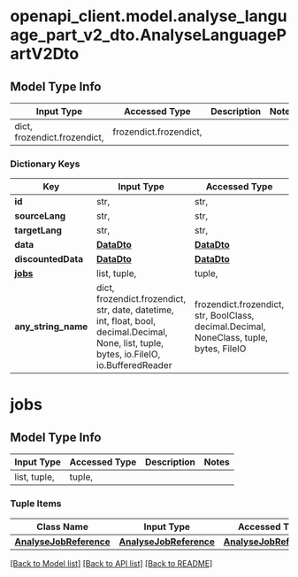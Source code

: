 # openapi_client.model.analyse_language_part_v2_dto.AnalyseLanguagePartV2Dto

## Model Type Info
Input Type | Accessed Type | Description | Notes
------------ | ------------- | ------------- | -------------
dict, frozendict.frozendict,  | frozendict.frozendict,  |  | 

### Dictionary Keys
Key | Input Type | Accessed Type | Description | Notes
------------ | ------------- | ------------- | ------------- | -------------
**id** | str,  | str,  |  | [optional] 
**sourceLang** | str,  | str,  |  | [optional] 
**targetLang** | str,  | str,  |  | [optional] 
**data** | [**DataDto**](DataDto.md) | [**DataDto**](DataDto.md) |  | [optional] 
**discountedData** | [**DataDto**](DataDto.md) | [**DataDto**](DataDto.md) |  | [optional] 
**[jobs](#jobs)** | list, tuple,  | tuple,  |  | [optional] 
**any_string_name** | dict, frozendict.frozendict, str, date, datetime, int, float, bool, decimal.Decimal, None, list, tuple, bytes, io.FileIO, io.BufferedReader | frozendict.frozendict, str, BoolClass, decimal.Decimal, NoneClass, tuple, bytes, FileIO | any string name can be used but the value must be the correct type | [optional]

# jobs

## Model Type Info
Input Type | Accessed Type | Description | Notes
------------ | ------------- | ------------- | -------------
list, tuple,  | tuple,  |  | 

### Tuple Items
Class Name | Input Type | Accessed Type | Description | Notes
------------- | ------------- | ------------- | ------------- | -------------
[**AnalyseJobReference**](AnalyseJobReference.md) | [**AnalyseJobReference**](AnalyseJobReference.md) | [**AnalyseJobReference**](AnalyseJobReference.md) |  | 

[[Back to Model list]](../../README.md#documentation-for-models) [[Back to API list]](../../README.md#documentation-for-api-endpoints) [[Back to README]](../../README.md)

